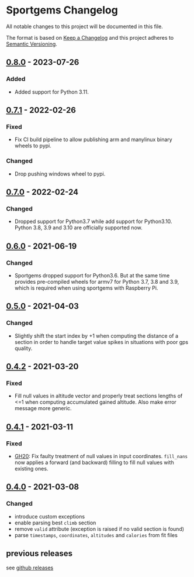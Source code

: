 # Sportgems Changelog
All notable changes to this project will be documented in this file.

The format is based on [Keep a Changelog](http://keepachangelog.com/en/1.0.0/)
and this project adheres to [Semantic Versioning](http://semver.org/spec/v2.0.0.html).


## [0.8.0](https://github.com/fgebhart/sportgems/releases/tag/v0.8.0) - 2023-07-26
### Added
* Added support for Python 3.11.

## [0.7.1](https://github.com/fgebhart/sportgems/releases/tag/v0.7.1) - 2022-02-26
### Fixed
* Fix CI build pipeline to allow publishing arm and manylinux binary wheels to pypi.
### Changed
* Drop pushing windows wheel to pypi.

## [0.7.0](https://github.com/fgebhart/sportgems/releases/tag/v0.7.0) - 2022-02-24
### Changed
* Dropped support for Python3.7 while add support for Python3.10. Python 3.8, 3.9
  and 3.10 are officially supported now.

## [0.6.0](https://github.com/fgebhart/sportgems/releases/tag/v0.6.0) - 2021-06-19
### Changed
* Sportgems dropped support for Python3.6. But at the same time provides pre-compiled
  wheels for armv7 for Python 3.7, 3.8 and 3.9, which is required when using
  sportgems with Raspberry Pi.

## [0.5.0](https://github.com/fgebhart/sportgems/releases/tag/v0.5.0) - 2021-04-03
### Changed
* Slightly shift the start index by +1 when computing the distance of a section in
  order to handle target value spikes in situations with poor gps quality.


## [0.4.2](https://github.com/fgebhart/sportgems/releases/tag/v0.4.2) - 2021-03-20
### Fixed
* Fill null values in altitude vector and properly treat sections lengths of <=1
  when computing accumulated gained altitude. Also make error message more generic.
  

## [0.4.1](https://github.com/fgebhart/sportgems/releases/tag/v0.4.1) - 2021-03-11
### Fixed
* [GH20](https://github.com/fgebhart/sportgems/issues/20): Fix faulty treatment of
  null values in input coordinates. `fill_nans` now applies a forward (and backward)
  filling to fill null values with existing ones.


## [0.4.0](https://github.com/fgebhart/sportgems/releases/tag/v0.4.0) - 2021-03-08
### Changed
* introduce custom exceptions
* enable parsing best `climb` section
* remove `valid` attribute (exception is raised if no valid section is found)
* parse `timestamps`, `coordinates`, `altitudes` and `calories` from fit files


## previous releases
see [github releases](https://github.com/fgebhart/sportgems/releases)